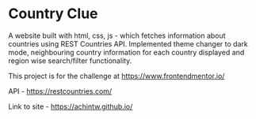 # Country Clue
A website built with html, css, js - which fetches information about countries using REST Countries API. 
Implemented theme changer to dark mode, neighbouring country information for each country displayed and region wise search/filter functionality.

This project is for the challenge at https://www.frontendmentor.io/



API - https://restcountries.com/

Link to site - https://achintw.github.io/
